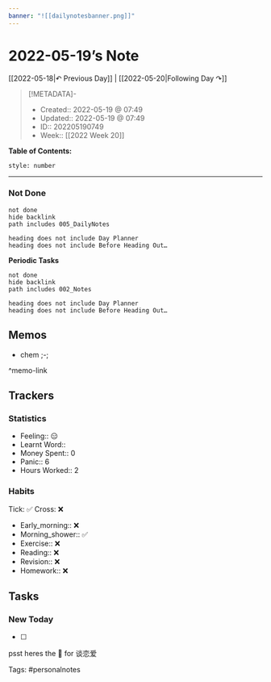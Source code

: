 ```yaml
---
banner: "![[dailynotesbanner.png]]"
---
```


# 2022-05-19’s Note

[[2022-05-18|↶ Previous Day]] | [[2022-05-20|Following Day ↷]]

> [!METADATA]-
> - Created:: 2022-05-19 @ 07:49
> - Updated:: 2022-05-19 @ 07:49
> - ID:: 202205190749
> - Week:: [[2022 Week 20]]

**Table of Contents:**
```toc
style: number
```

___
### Not Done
```tasks
not done
hide backlink
path includes 005_DailyNotes

heading does not include Day Planner
heading does not include Before Heading Out…
```
**Periodic Tasks**
```tasks
not done
hide backlink
path includes 002_Notes

heading does not include Day Planner
heading does not include Before Heading Out…
```
## Memos
- chem ;-;

^memo-link

## Trackers
### Statistics
- Feeling:: 😑
- Learnt Word:: 
- Money Spent:: 0
- Panic:: 6
- Hours Worked:: 2

### Habits

Tick: ✅ Cross: ❌

- Early_morning:: ❌
- Morning_shower:: ✅
- Exercise:: ❌
- Reading:: ❌
- Revision:: ❌
- Homework::  ❌

## Tasks
### New Today
- [ ]


psst heres the 📅 for 谈恋爱


Tags: #personalnotes 